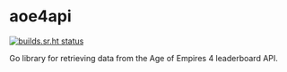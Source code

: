 # aoe4api
[![builds.sr.ht status](https://builds.sr.ht/~alexisgeoffrey/aoe4api.svg)](https://builds.sr.ht/~alexisgeoffrey/aoe4api?)

Go library for retrieving data from the Age of Empires 4 leaderboard API.
